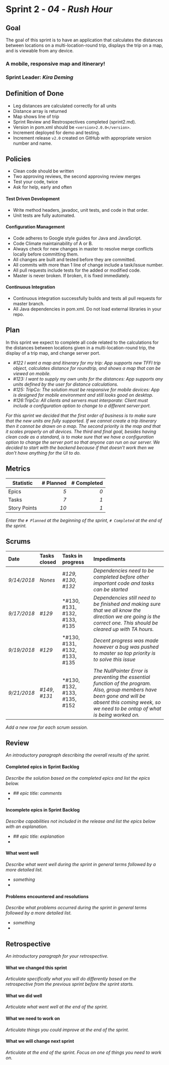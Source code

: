 # Sprint 2 - *04* - *Rush Hour*

## Goal
The goal of this sprint is to have an application that calculates the distances between locations on a multi-location-round trip, displays the trip on a map, and is viewable from any device.  

### A mobile, responsive map and itinerary!
### Sprint Leader: *Kira Deming*

## Definition of Done

* Leg distances are calculated correctly for all units
* Distance array is returned
* Map shows line of trip
* Sprint Review and Restrospectives completed (sprint2.md).
* Version in pom.xml should be `<version>2.0.0</version>`.
* Increment deployed for demo and testing.
* Increment release `v2.0` created on GitHub with appropriate version number and name.


## Policies
* Clean code should be written
* Two approving reviews, the second approving review merges
* Test your code, twice 
* Ask for help, early and often

#### Test Driven Development
* Write method headers, javadoc, unit tests, and code in that order.
* Unit tests are fully automated.
#### Configuration Management
* Code adheres to Google style guides for Java and JavaScript.
* Code Climate maintainability of A or B.
* Always check for new changes in master to resolve merge conflicts locally before committing them.
* All changes are built and tested before they are committed.
* All commits with more than 1 line of change include a task/issue number.
* All pull requests include tests for the added or modified code.
* Master is never broken.  If broken, it is fixed immediately.
#### Continuous Integration
* Continuous integration successfully builds and tests all pull requests for master branch.
* All Java dependencies in pom.xml.  Do not load external libraries in your repo. 


## Plan

In this sprint we expect to complete all code related to the calculations for the distances between locations given in a multi-location-round trip, the display of a trip map, and change server port.

* *#122 I want a map and itinerary for my trip: App supports new TFFI trip object, calculates distance for roundtrip, and shows a map that can be viewed on mobile.*
* *#123: I want to supply my own units for the distances: App supports any units defined by the user for distance calculations.*
* *#125: TripCo: The solution must be responsive for mobile devices: App is designed for mobile environment and still looks good on desktop.*
* *#126:TripCo: All clients and servers must interporate: Client must include a configuration option to change to a different server:port.*

*For this sprint we decided that the first order of business is to make sure that the new units are fully supported.  If we cannot create a trip itinerary then it cannot be drawn on a map.  The second priority is the map and that it scales properly on all devices.  The third and final goal, besides having clean code as a standard, is to make sure that we have a configuration option to change the server port so that anyone can run on our server. We decided to start with the backend because if that doesn't work then we don't have anything for the UI to do.*


## Metrics

| Statistic | # Planned | # Completed |
| --- | ---: | ---: |
| Epics | *5* | *0* |
| Tasks |  *7*   | *1* | 
| Story Points |  *10*  | *1* | 

*Enter the `# Planned` at the beginning of the sprint, `# Completed` at the end of the sprint.*


## Scrums

| Date | Tasks closed  | Tasks in progress | Impediments |
| :--- | :--- | :--- | :--- |
| *9/14/2018* | *Nones* | *#129, #130, #132* | *Dependencies need to be completed before other important code and tasks can be started* | 
| *9/17/2018* | *#129* | *#130, #131, #132, #133, #135 | *Dependencies still need to be finished and making sure that we all know the direction we are going is the correct one. This should be cleared up with TA hours.*|
| *9/19/2018* | *#129* | *#130, #131, #132, #133, #135 | *Decent progress was made however a bug was pushed to master so top priority is to solve this issue*|
| *9/21/2018*| *#149*, *#131*| *#130, #132, #133, #135, #152 | *The NullPointer Error is preventing the essential function of the program.  Also, group members have been gone and will be absent this coming week, so we need to be ontop of what is being worked on.*|

*Add a new row for each scrum session.*

## Review

*An introductory paragraph describing the overall results of the sprint.*

#### Completed epics in Sprint Backlog 

*Describe the solution based on the completed epics and list the epics below.*

* *## epic title: comments*
* 

#### Incomplete epics in Sprint Backlog 

*Describe capabilities not included in the release and list the epics below with an explanation.*

* *## epic title: explanation*
*

#### What went well

*Describe what went well during the sprint in general terms followed by a more detailed list.*

* *something*
*

#### Problems encountered and resolutions

*Describe what problems occurred during the sprint in general terms followed by a more detailed list.*

* *something*
*

## Retrospective

*An introductory paragraph for your retrospective.*

#### What we changed this sprint

*Articulate specifically what you will do differently based on the retrospective from the previous sprint before the sprint starts.*

#### What we did well

*Articulate what went well at the end of the sprint.*

#### What we need to work on

*Articulate things you could improve at the end of the sprint.*

#### What we will change next sprint 

*Articulate at the end of the sprint.  Focus on one of things you need to work on.*
